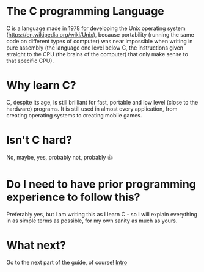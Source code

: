 # The C programming Language
C is a language made in 1978 for developing the Unix operating system (https://en.wikipedia.org/wiki/Unix), because portability (running the same code on different types of computer) was near impossible when writing in pure assembly (the language one
level below C, the instructions given straight to the CPU (the brains of the computer) that only make sense to that specific CPU).

# Why learn C?
C, despite its age, is still brilliant for fast, portable and low level (close to the hardware) programs. It is still used in almost every application, from creating operating systems to creating mobile games.

# Isn't C hard?
No, maybe, yes, probably not, probably 👍

# Do I need to have prior programming experience to follow this?
Preferably yes, but I am writing this as I learn C - so I will explain everything in as simple terms as possible, for my own sanity as much as yours.

# What next?
Go to the next part of the guide, of course! [Intro](basics.md)
